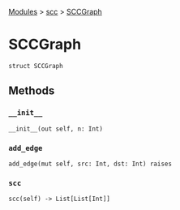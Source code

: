 [Modules](../index.md) > [scc](./index.md) > [SCCGraph]()

# SCCGraph

```
struct SCCGraph
```

## Methods

### `__init__`

```
__init__(out self, n: Int)
```

### `add_edge`

```
add_edge(mut self, src: Int, dst: Int) raises
```

### `scc`

```
scc(self) -> List[List[Int]]
```
